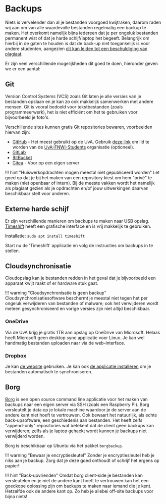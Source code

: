 # Backups

Niets is vervelender dan al je bestanden voorgoed kwijtraken, daarom raden wij aan om van alle waardevolle bestanden regelmatig een backup te maken. Het overkomt namelijk bijna iedereen dat je per ongeluk bestanden permanent wist of dat je harde schijf/laptop het begeeft. Belangrijk om hierbij in de gaten te houden is dat de back-up niet toegankelijk is voor andere studenten, aangezien [dit kan leiden tot een beschuldiging van plagiaat](http://student.uva.nl/en/content/az/plagiarism-and-fraud/plagiarism-and-fraud.html).

Er zijn veel verschillende mogelijkheden dit goed te doen, hieronder geven we er een aantal:

## Git
Version Control Systems (VCS) zoals Git laten je alle versies van je bestanden opslaan en je kan zo ook makkelijk samenwerken met andere mensen. Git is vooral bedoeld voor tekstbestanden (zoals programmeerwerk), het is niet efficiënt om het te gebruiken voor bijvoorbeeld je foto's.

Verschillende sites kunnen gratis Git repositories bewaren, voorbeelden hiervan zijn:

* [GitHub](https://github.com) - Het meest gebruikt op de UvA. Gebruik [deze link](https://github.com/orgs/UvA-FNWI-Students/sso) om lid te worden van de [UvA-FNWI-Students](https://github.com/UvA-FNWI-Students) organisatie (optioneel).
* [GitLab](https://gitlab.com)
* [BitBucket](https://bitbucket.com)
* [Gitea](https://gitea.io) - Voor op een eigen server

!!! hint "Huiswerkopdrachten mogen meestal niet gepubliceerd worden"
    Let goed op dat je bij het maken van een repository kiest om hem "privé" te maken (niet openbaar of intern). Bij de meeste vakken wordt het namelijk als plagiaat gezien als je opdrachten en/of jouw uitwerkingen daarvan beschikbaar stelt voor anderen.

## Externe harde schijf

Er zijn verschillende manieren om backups te maken naar USB opslag. [Timeshift](https://github.com/linuxmint/timeshift) heeft een grafische interface en is vrij makkelijk te gebruiken.

Installatie: `sudo apt install timeshift`

Start nu de 'Timeshift' applicatie en volg de instructies om backups in te stellen.

## Cloudsynchronisatie
Cloudopslag kan je bestanden redden in het geval dat je bijvoorbeeld een apparaat kwijt raakt of er hardware stuk gaat.

!!! warning "Cloudsynchronisatie is geen backup"
    Cloudsynchronisatiesoftware beschermt je meestal niet tegen het per ongeluk verwijderen van bestanden of malware; ook het verwijderen wordt meteen gesynchroniseerd en vorige versies zijn niet altijd beschikbaar.

### OneDrive

Via de UvA krijg je gratis 1TB aan opslag op OneDrive van Microsoft. Helaas heeft Microsoft geen desktop sync applicatie voor Linux. Je kan wel handmatig bestanden uploaden naar via de web-interface.

### Dropbox

Je kan [de website](https://www.dropbox.com) gebruiken. Je kan ook [de applicatie installeren](https://www.dropbox.com/install-linux) om je bestanden automatisch te synchroniseren.

## Borg
[Borg](https://borgbackup.readthedocs.io/en/stable/) is een open source command line applicatie voor het maken van backups naar een eigen server via SSH (zoals een Raspberry Pi). Borg versleutelt je data op je lokale machine waardoor je de server aan de andere kant niet hoeft te vertrouwen. Ook bewaart het natuurlijk, als echte back-upsoftware, een geschiedenis aan bestanden. Het heeft zelfs "append-only" repositories wat betekent dat de client geen backups kan verwijderen; zelfs als je laptop gehackt wordt kunnen je backups niet verwijderd worden.

Borg is beschikbaar op Ubuntu via het pakket `borgbackup`.

!!! warning "Bewaar je encryptiesleutel"
    Zonder je encryptiesleutel heb je niks aan je backup. Zorg dat je deze goed onthoudt of schrijf het ergens op papier!

!!! hint "Back-upvrienden"
    Omdat borg client-side je bestanden kan versleutelen en je niet de andere kant hoeft te vertrouwen kan het een goedkope oplossing zijn om backups te maken naar iemand die je kent. Hetzelfde ook de andere kant op. Zo heb je allebei off-site backups voor bijna niets!
